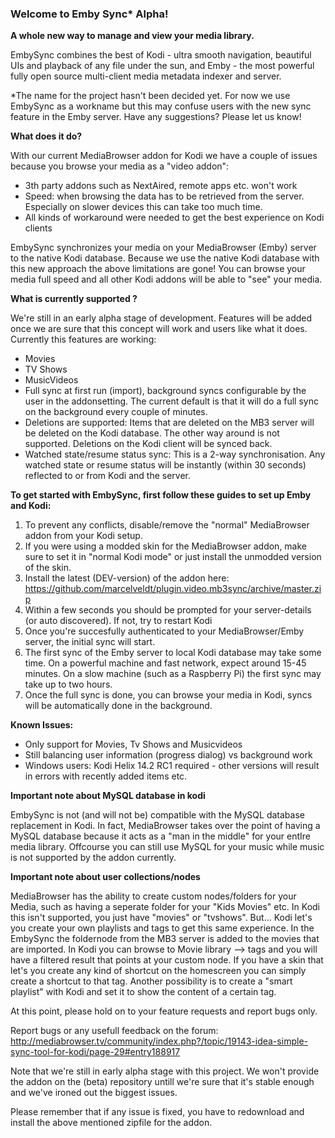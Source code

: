 ### Welcome to Emby Sync* Alpha! 
**A whole new way to manage and view your media library.**

EmbySync combines the best of Kodi - ultra smooth navigation, beautiful UIs and playback of any file under the sun, and Emby - the most powerful fully open source multi-client media metadata indexer and server.

*The name for the project hasn't been decided yet. For now we use EmbySync as a workname but this may confuse users with the new sync feature in the Emby server. Have any suggestions? Please let us know!

**What does it do?**

With our current MediaBrowser addon for Kodi we have a couple of issues because you browse your media as a "video addon":
- 3th party addons such as NextAired, remote apps etc. won't work
- Speed: when browsing the data has to be retrieved from the server. Especially on slower devices this can take too much time.
- All kinds of workaround were needed to get the best experience on Kodi clients

EmbySync synchronizes your media on your MediaBrowser (Emby) server to the native Kodi database. Because we use the native Kodi database with this new approach the above limitations are gone! You can browse your media full speed and all other Kodi addons will be able to "see" your media.

**What is currently supported ?**

We're still in an early alpha stage of development. Features will be added once we are sure that this concept will work and users like what it does. Currently this features are working:
- Movies
- TV Shows
- MusicVideos
- Full sync at first run (import), background syncs configurable by the user in the addonsetting. The current default is that it will do a full sync on the background every couple of minutes.
- Deletions are supported: Items that are deleted on the MB3 server will be deleted on the Kodi database. The other way around is not supported. Deletions on the Kodi client will be synced back.
- Watched state/resume status sync: This is a 2-way synchronisation. Any watched state or resume status will be instantly (within 30 seconds) reflected to or from Kodi and the server.


**To get started with EmbySync, first follow these guides to set up Emby and Kodi:**

1. To prevent any conflicts, disable/remove the "normal" MediaBrowser addon from your Kodi setup.
2. If you were using a modded skin for the MediaBrowser addon, make sure to set it in "normal Kodi mode" or just install the unmodded version of the skin.
3. Install the latest (DEV-version) of the addon here: https://github.com/marcelveldt/plugin.video.mb3sync/archive/master.zip
4. Within a few seconds you should be prompted for your server-details (or auto discovered). If not, try to restart Kodi
5. Once you're succesfully authenticated to your MediaBrowser/Emby server, the initial sync will start. 
6. The first sync of the Emby server to local Kodi database may take some time.  On a powerful machine and fast network, expect around 15-45 minutes.  On a slow machine (such as a Raspberry Pi) the first sync may take up to two hours.
7. Once the full sync is done, you can browse your media in Kodi, syncs will be automatically done in the background.


**Known Issues:**
- Only support for Movies, Tv Shows and Musicvideos
- Still balancing user information (progress dialog) vs background work
- Windows users: Kodi Helix 14.2 RC1 required - other versions will result in errors with recently added items etc.

**Important note about MySQL database in kodi**

EmbySync is not (and will not be) compatible with the MySQL database replacement in Kodi. In fact, MediaBrowser takes over the point of having a MySQL database because it acts as a "man in the middle" for your entIre media library. Offcourse you can still use MySQL for your music while music is not supported by the addon currently.

**Important note about user collections/nodes**

MediaBrowser has the ability to create custom nodes/folders for your Media, such as having a seperate folder for your "Kids Movies" etc. In Kodi this isn't supported, you just have "movies" or "tvshows". But... Kodi let's you create your own playlists and tags to get this same experience. In the EmbySync the foldernode from the MB3 server is added to the movies that are imported. In Kodi you can browse to Movie library --> tags and you will have a filtered result that points at your custom node. If you have a skin that let's you create any kind of shortcut on the homescreen you can simply create a shortcut to that tag. Another possibility is to create a "smart playlist" with Kodi and set it to show the content of a certain tag. 


At this point, please hold on to your feature requests and report bugs only.

Report bugs or any usefull feedback on the forum: http://mediabrowser.tv/community/index.php?/topic/19143-idea-simple-sync-tool-for-kodi/page-29#entry188917

Note that we're still in early alpha stage with this project. We won't provide the addon on the (beta) repository untill we're sure that it's stable enough and we've ironed out the biggest issues.

Please remember that if any issue is fixed, you have to redownload and install the above mentioned zipfile for the addon.
